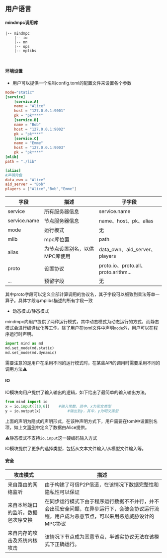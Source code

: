 ## 用户语言

#### mindmpc调用库

```
|-- mindmpc
	|-- io
	|-- nn
	|-- ops
	|-- mplibs
	
	
```

#### 环境设置

- 用户可以提供一个名叫config.toml的配置文件来设置各个参数

```toml
mode="static"
[service]
	[service.A]
	name = "Alice"
	host = "127.0.0.1:9001"
	pk = "pk****"
	[service.B]
	name = "Bob"
	host = "127.0.0.1:9002"
	pk = "pk****"
	[service.C]
	name = "Emme"
	host = "127.0.0.1:9003"
	pk = "pk****"
[mlib]
path = "./lib"

[alias]
#声明角色
data_own = "Alice"
aid_server = "Bob"
players = ["Alice","Bob","Emme"]
```





| 字段         | 描述                          | 子字段                               |
| ------------ | ----------------------------- | ------------------------------------ |
| service      | 所有服务器信息                | service.name                         |
| service.name | 节点服务器信息                | name、host、pk、alias                |
| mode         | 运行模式                      | 无                                   |
| mlib         | mpc库位置                     | path                                 |
| alias        | 为节点设置别名，以供MPC库使用 | data_own、aid_server、players        |
| proto        | 设置协议                      | proto.io、proto.all、proto.arithm... |
| ...          | 预留字段                      | 无                                   |

​	其中proto字段可以定义全部计算调用的协议名，其子字段可以细致到乘法等单一算子。具体字段与mplibs描述的所有字段一致

- 动态模式/静态模式

mindmpc向用户提供了两种运行模式，其中动态模式为动态运行的方式，而静态模式会进行编译优化等工作。除了用户在toml文件中声明`mode`外，用户可以在程序运行时声明。

```python
import mind as md
md.set_mode(md.static)
md.set_mode(md.dynamic)
```

需要注意的是用户在采用不同的运行模式时，在某些API的调用时需要采用不同的调用方法⚠️

#### IO

IO模块向用户提供了输入输出的逻辑，如下给出了最简单的输入输出方法。

```python
from mind import io
x = io.input([10,6])	#输入常数，其中，x为密文类型
y = io.output(x)			#输出到y，其中，y为明文类型
```

上面的声明为隐式的声明形式，在该种声明方式下，用户需要在toml中设置别名项，如上文[事例](#环境设置)中定义了数据由Alice提供。

⚠️静态模式不支持`io.input`这一硬编码输入方式

IO模块提供了更多的选择类型，包括从文本文件输入/从模型文件输入等。



#### 安全

| 攻击模式                           | 描述                                                         |
| ---------------------------------- | ------------------------------------------------------------ |
| 来自路由的网络监听                 | 由于构建了可信P2P信道，在该情况下数据完整性和隐私性可以保证  |
| 来自本地端口的监听，数据包次序交换 | 在同步运行模式下由于程序运行数据不不并行，并不会出现安全问题，在异步运行下，会破会协议运行流程，用户成为恶意节点，可以采用恶意威胁设计的MPC协议 |
| 来自内存的攻击及系统内核攻击       | 该情况下节点成为恶意节点，半诚实协议无法在该模式下正确运行。 |

